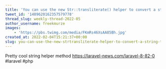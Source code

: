 ```yaml
---
title: 'You can use the new Str::transliterate() helper to convert a string to its closest ASCII representation'
tweet_id: '1489620162357579778'
thread_slug: weekly-thread-2022-05
author_username: freekmurze
images:
    - 'https://pbs.twimg.com/media/FKmRs46XsAA85Bh.jpg'
created_at: 2022-02-04T15:21:37+00:00
slug: you-can-use-the-new-strtransliterate-helper-to-convert-a-string-to-its-closest-ascii-representation
---
```

Pretty cool string helper method
https://laravel-news.com/laravel-8-82-0
#laravel #php
